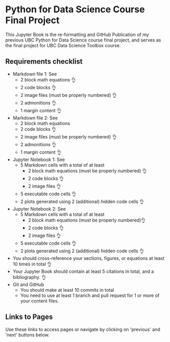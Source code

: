 # Python for Data Science Course Final Project

This Jupyter Book is the re-formatting and GitHub Publication of my previous UBC Python for Data Science course final project, and serves as the final project for UBC Data Science Toolbox course.

## Requirements checklist
- Markdown file 1: 
See [](markdown1.md)
  - 2 block math equations 👌
  - 2 code blocks 👌
  - 2 image files (must be properly numbered) 👌
  - 2 admonitions 👌
  - 1 margin content 👌
- Markdown file 2: 
See [](markdown2.md)
  - 2 block math equations
  - 2 code blocks 👌
  - 2 image files (must be properly numbered)  👌
  - 2 admonitions 👌
  - 1 margin content 👌
- Jupyter Notebook 1: 
See [](notebook1.ipynb)
  - 5 Markdown cells with a total of at least
    - 2 block math equations (must be properly numbered) 👌
    - 2 code blocks 👌
    - 2 image files 👌
  - 5 executable code cells 👌
  - 2 plots generated using 2 (additional) hidden code cells 👌
- Jupyter Notebook 2: 
See [](notebook2.ipynb)
  - 5 Markdown cells with a total of at least
    - 2 block math equations (must be properly numbered)👌
    - 2 code blocks 👌
    - 2 image files 👌
  - 5 executable code cells 👌
  - 2 plots generated using 2 (additional) hidden code cells 👌
- You should cross-reference your sections, figures, or equations at least 10 times in total 👌 
- Your Jupyter Book should contain at least 5 citations in total, and a bibliography. 👌
- Git and GitHub
  - You should make at least 10 commits in total
  - You need to use at least 1 branch and pull request for 1 or more of your content files.


## Links to Pages
Use these links to access pages or navigate by clicking on 'previous' and 'next' buttons below.
```{tableofcontents}
```
